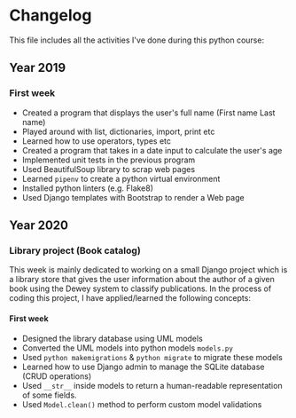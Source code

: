 # Changelog

This file includes all the activities I've done during this python course:

## Year 2019

### First week

- Created a program that displays the user's full name (First name <Middle> Last name)
- Played around with list, dictionaries, import, print etc
- Learned how to use operators, types etc
- Created a program that takes in a date input to calculate the user's age
- Implemented unit tests in the previous program
- Used BeautifulSoup library to scrap web pages
- Learned `pipenv` to create a python virtual environment
- Installed python linters (e.g. Flake8)
- Used Django templates with Bootstrap to render a Web page

## Year 2020

### Library project (Book catalog)

This week is mainly dedicated to working on a small Django project which is a library store that gives the user information about the author of a given book using the Dewey system to classify publications.
In the process of coding this project, I have applied/learned the following concepts:

#### First week

- Designed the library database using UML models
- Converted the UML models into python models `models.py`
- Used `python makemigrations` & `python migrate` to migrate these models
- Learned how to use Django admin to manage the SQLite database (CRUD operations)
- Used `__str__` inside models to return a human-readable representation of some fields.
- Used `Model.clean()` method to perform custom model validations
